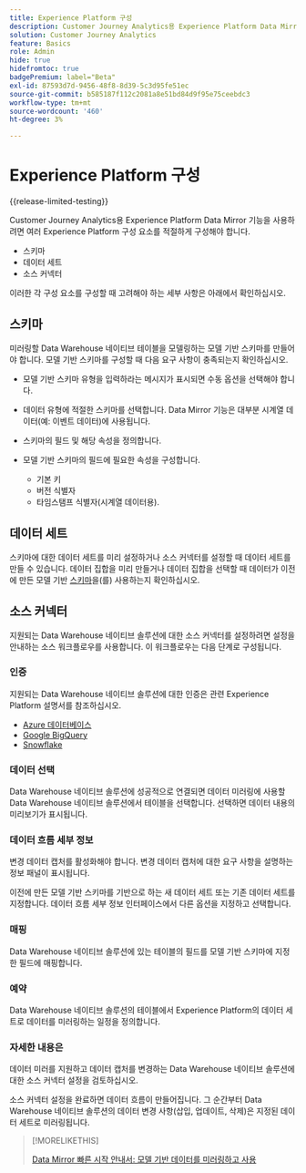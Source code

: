 ```yaml
---
title: Experience Platform 구성
description: Customer Journey Analytics용 Experience Platform Data Mirror에 대한 스키마 및 데이터 세트를 구성하는 방법을 이해합니다
solution: Customer Journey Analytics
feature: Basics
role: Admin
hide: true
hidefromtoc: true
badgePremium: label="Beta"
exl-id: 87593d7d-9456-48f8-8d39-5c3d95fe51ec
source-git-commit: b585187f112c2081a8e51bd84d9f95e75ceebdc3
workflow-type: tm+mt
source-wordcount: '460'
ht-degree: 3%

---
```


# Experience Platform 구성

{{release-limited-testing}}

Customer Journey Analytics용 Experience Platform Data Mirror 기능을 사용하려면 여러 Experience Platform 구성 요소를 적절하게 구성해야 합니다.

* 스키마
* 데이터 세트
* 소스 커넥터

이러한 각 구성 요소를 구성할 때 고려해야 하는 세부 사항은 아래에서 확인하십시오.

## 스키마

미러링할 Data Warehouse 네이티브 테이블을 모델링하는 모델 기반 스키마를 만들어야 합니다. 모델 기반 스키마를 구성할 때 다음 요구 사항이 충족되는지 확인하십시오.

* 모델 기반 스키마 유형을 입력하라는 메시지가 표시되면 수동 옵션을 선택해야 합니다.
* 데이터 유형에 적절한 스키마를 선택합니다. Data Mirror 기능은 대부분 시계열 데이터(예: 이벤트 데이터)에 사용됩니다.

* 스키마의 필드 및 해당 속성을 정의합니다.
* 모델 기반 스키마의 필드에 필요한 속성을 구성합니다.

   * 기본 키
   * 버전 식별자
   * 타임스탬프 식별자(시계열 데이터용).

## 데이터 세트

스키마에 대한 데이터 세트를 미리 설정하거나 소스 커넥터를 설정할 때 데이터 세트를 만들 수 있습니다.
데이터 집합을 미리 만들거나 데이터 집합을 선택할 때 데이터가 이전에 만든 모델 기반 [스키마](#schema)을(를) 사용하는지 확인하십시오.


## 소스 커넥터

지원되는 Data Warehouse 네이티브 솔루션에 대한 소스 커넥터를 설정하려면 설정을 안내하는 소스 워크플로우를 사용합니다. 이 워크플로우는 다음 단계로 구성됩니다.

### 인증

지원되는 Data Warehouse 네이티브 솔루션에 대한 인증은 관련 Experience Platform 설명서를 참조하십시오.

* [Azure 데이터베이스](https://experienceleague.adobe.com/en/docs/experience-platform/sources/connectors/databases/databricks)
* [Google BigQuery](https://experienceleague.adobe.com/en/docs/experience-platform/sources/connectors/databases/bigquery)
* [Snowflake](https://experienceleague.adobe.com/en/docs/experience-platform/sources/connectors/databases/snowflake)


### 데이터 선택

Data Warehouse 네이티브 솔루션에 성공적으로 연결되면 데이터 미러링에 사용할 Data Warehouse 네이티브 솔루션에서 테이블을 선택합니다. 선택하면 데이터 내용의 미리보기가 표시됩니다.


### 데이터 흐름 세부 정보

변경 데이터 캡처를 활성화해야 합니다. 변경 데이터 캡처에 대한 요구 사항을 설명하는 정보 패널이 표시됩니다.

이전에 만든 모델 기반 스키마를 기반으로 하는 새 데이터 세트 또는 기존 데이터 세트를 지정합니다. 데이터 흐름 세부 정보 인터페이스에서 다른 옵션을 지정하고 선택합니다.


### 매핑

Data Warehouse 네이티브 솔루션에 있는 테이블의 필드를 모델 기반 스키마에 지정한 필드에 매핑합니다.


### 예약

Data Warehouse 네이티브 솔루션의 테이블에서 Experience Platform의 데이터 세트로 데이터를 미러링하는 일정을 정의합니다.


### 자세한 내용은

데이터 미러를 지원하고 데이터 캡처를 변경하는 Data Warehouse 네이티브 솔루션에 대한 소스 커넥터 설정을 검토하십시오.


소스 커넥터 설정을 완료하면 데이터 흐름이 만들어집니다. 그 순간부터 Data Warehouse 네이티브 솔루션의 데이터 변경 사항(삽입, 업데이트, 삭제)은 지정된 데이터 세트로 미러링됩니다.


>[!MORELIKETHIS]
>
>[Data Mirror 빠른 시작 안내서: 모델 기반 데이터를 미러링하고 사용](model-based.md)
>
